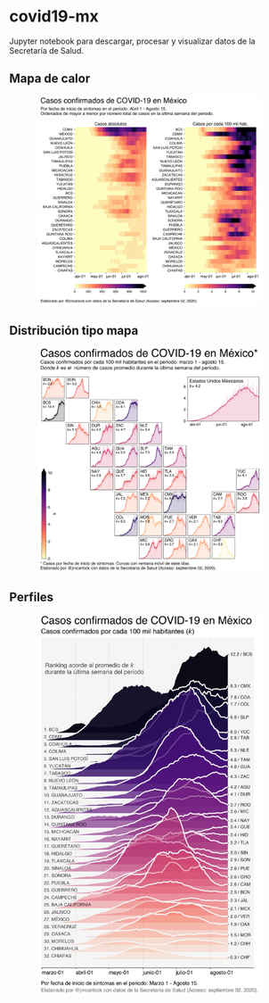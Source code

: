 # covid19-mx

Jupyter notebook para descargar, procesar y visualizar datos de la Secretaría de Salud. 

## Mapa de calor

<center>
<img src="https://github.com/jrncarlock/data-visualizations/blob/master/covid19-mx/images/estados_mapa.png" width="400"/>
</center>

## Distribución tipo mapa

<center>
<img src="https://github.com/jrncarlock/data-visualizations/blob/master/covid19-mx/images/profiles_mapa.png" width="400"/>
</center>

## Perfiles

<center>
<img src="https://github.com/jrncarlock/data-visualizations/blob/master/covid19-mx/images/profiles.png" width="400"/>
</center>

